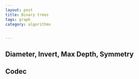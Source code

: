 ```yaml
---
layout: post
title: Binary trees 
tags: graph
category: algorithms
 

---
```


## Diameter, Invert, Max Depth, Symmetry 

<script src="https://gist.github.com/selimslab/7e5db0cbd495c661ceb1c11cbcb0f137.js"></script>


## Codec

<script src="https://gist.github.com/selimslab/32468a1cdc44167eba0b252aabf031bd.js"></script>